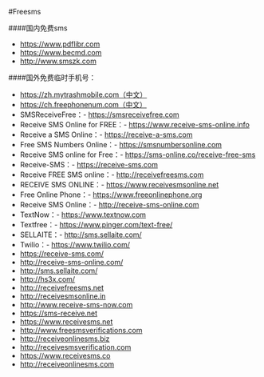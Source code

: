 #Freesms

####国内免费sms
- https://www.pdflibr.com
- https://www.becmd.com
- http://www.smszk.com

####国外免费临时手机号：
- https://zh.mytrashmobile.com（中文）
- https://ch.freephonenum.com（中文）
- SMSReceiveFree：- https://smsreceivefree.com
- Receive SMS Online for FREE：- https://www.receive-sms-online.info
- Receive a SMS Online：- https://receive-a-sms.com
- Free SMS Numbers Online：- https://smsnumbersonline.com
- Receive SMS online for Free：- https://sms-online.co/receive-free-sms
- Receive-SMS：- https://receive-sms.com
- Receive FREE SMS online：- http://receivefreesms.com
- RECEIVE SMS ONLINE：- https://www.receivesmsonline.net
- Free Online Phone：- https://www.freeonlinephone.org
- Receive SMS Online：- http://receive-sms-online.com
- TextNow：- https://www.textnow.com
- Textfree：- https://www.pinger.com/text-free/
- SELLAITE：- http://sms.sellaite.com/ 
- Twilio：- https://www.twilio.com/
- https://receive-sms.com/
- http://receive-sms-online.com/
- http://sms.sellaite.com/
- http://hs3x.com/
- http://receivefreesms.net
- http://receivesmsonline.in
- http://www.receive-sms-now.com
- https://sms-receive.net
- https://www.receivesms.net
- http://www.freesmsverifications.com
- http://receiveonlinesms.biz
- http://receivesmsverification.com
- https://www.receivesms.co
- http://receiveonlinesms.com

